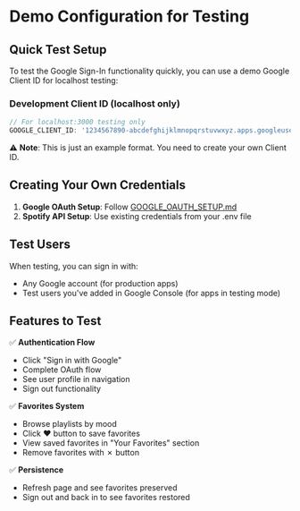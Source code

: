 # Demo Configuration for Testing

## Quick Test Setup

To test the Google Sign-In functionality quickly, you can use a demo Google Client ID for localhost testing:

### Development Client ID (localhost only)
```javascript
// For localhost:3000 testing only
GOOGLE_CLIENT_ID: '1234567890-abcdefghijklmnopqrstuvwxyz.apps.googleusercontent.com'
```

⚠️ **Note**: This is just an example format. You need to create your own Client ID.

## Creating Your Own Credentials

1. **Google OAuth Setup**: Follow [GOOGLE_OAUTH_SETUP.md](GOOGLE_OAUTH_SETUP.md)
2. **Spotify API Setup**: Use existing credentials from your .env file

## Test Users

When testing, you can sign in with:
- Any Google account (for production apps)
- Test users you've added in Google Console (for apps in testing mode)

## Features to Test

✅ **Authentication Flow**
- Click "Sign in with Google"
- Complete OAuth flow
- See user profile in navigation
- Sign out functionality

✅ **Favorites System**  
- Browse playlists by mood
- Click ❤️ button to save favorites
- View saved favorites in "Your Favorites" section
- Remove favorites with ✗ button

✅ **Persistence**
- Refresh page and see favorites preserved
- Sign out and back in to see favorites restored

